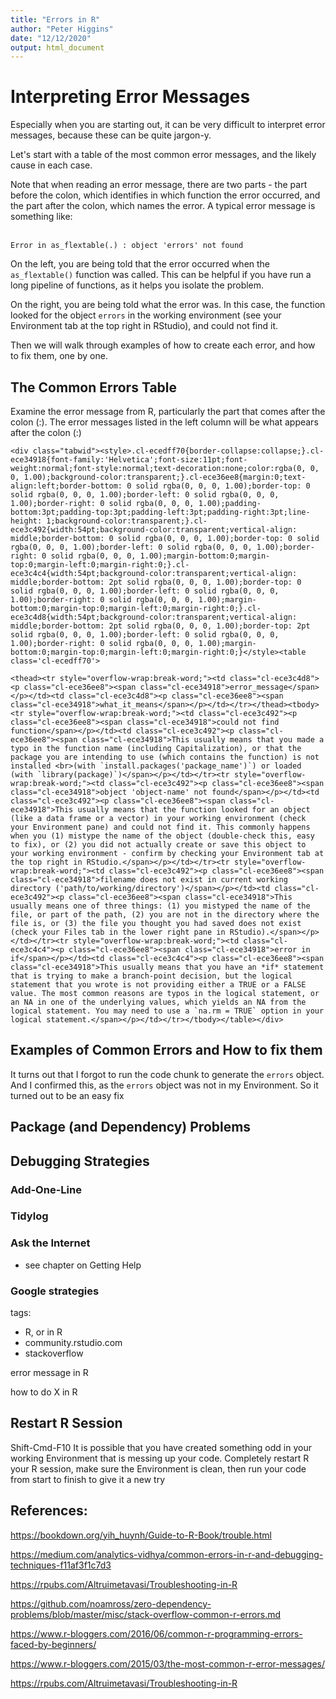 ```yaml
---
title: "Errors in R"
author: "Peter Higgins"
date: "12/12/2020"
output: html_document
---
```




# Interpreting Error Messages

Especially when you are starting out, it can be very difficult to interpret error messages, because these can be quite jargon-y.

Let's start with a table of the most common error messages, and the likely cause in each case.

Note that when reading an error message, there are two parts - the part before the colon, which identifies in which function the error occurred, and the part after the colon, which names the error. A typical error message is something like:    
<br>

`Error in as_flextable(.) : object 'errors' not found`

On the left, you are being told that the error occurred when the `as_flextable()` function was called. This can be helpful if you have run a long pipeline of functions, as it helps you isolate the problem.

On the right, you are being told what the error was. In this case, the function looked for the object `errors` in the working environment (see your Environment tab at the top right in RStudio), and could not find it. 

Then we will walk through examples of how to create each error, and how to fix them, one by one.

## The Common Errors Table

Examine the error message from R, particularly the part that comes after the colon (:). The error messages listed in the left column will be what appears after the colon (:)


```{=html}
<div class="tabwid"><style>.cl-ecedff70{border-collapse:collapse;}.cl-ece34918{font-family:'Helvetica';font-size:11pt;font-weight:normal;font-style:normal;text-decoration:none;color:rgba(0, 0, 0, 1.00);background-color:transparent;}.cl-ece36ee8{margin:0;text-align:left;border-bottom: 0 solid rgba(0, 0, 0, 1.00);border-top: 0 solid rgba(0, 0, 0, 1.00);border-left: 0 solid rgba(0, 0, 0, 1.00);border-right: 0 solid rgba(0, 0, 0, 1.00);padding-bottom:3pt;padding-top:3pt;padding-left:3pt;padding-right:3pt;line-height: 1;background-color:transparent;}.cl-ece3c492{width:54pt;background-color:transparent;vertical-align: middle;border-bottom: 0 solid rgba(0, 0, 0, 1.00);border-top: 0 solid rgba(0, 0, 0, 1.00);border-left: 0 solid rgba(0, 0, 0, 1.00);border-right: 0 solid rgba(0, 0, 0, 1.00);margin-bottom:0;margin-top:0;margin-left:0;margin-right:0;}.cl-ece3c4c4{width:54pt;background-color:transparent;vertical-align: middle;border-bottom: 2pt solid rgba(0, 0, 0, 1.00);border-top: 0 solid rgba(0, 0, 0, 1.00);border-left: 0 solid rgba(0, 0, 0, 1.00);border-right: 0 solid rgba(0, 0, 0, 1.00);margin-bottom:0;margin-top:0;margin-left:0;margin-right:0;}.cl-ece3c4d8{width:54pt;background-color:transparent;vertical-align: middle;border-bottom: 2pt solid rgba(0, 0, 0, 1.00);border-top: 2pt solid rgba(0, 0, 0, 1.00);border-left: 0 solid rgba(0, 0, 0, 1.00);border-right: 0 solid rgba(0, 0, 0, 1.00);margin-bottom:0;margin-top:0;margin-left:0;margin-right:0;}</style><table class='cl-ecedff70'>
```

```{=html}
<thead><tr style="overflow-wrap:break-word;"><td class="cl-ece3c4d8"><p class="cl-ece36ee8"><span class="cl-ece34918">error_message</span></p></td><td class="cl-ece3c4d8"><p class="cl-ece36ee8"><span class="cl-ece34918">what_it_means</span></p></td></tr></thead><tbody><tr style="overflow-wrap:break-word;"><td class="cl-ece3c492"><p class="cl-ece36ee8"><span class="cl-ece34918">could not find function</span></p></td><td class="cl-ece3c492"><p class="cl-ece36ee8"><span class="cl-ece34918">This usually means that you made a typo in the function name (including Capitalization), or that the package you are intending to use (which contains the function) is not installed <br>(with `install.packages('package_name')`) or loaded (with `library(package)`)</span></p></td></tr><tr style="overflow-wrap:break-word;"><td class="cl-ece3c492"><p class="cl-ece36ee8"><span class="cl-ece34918">object 'object-name' not found</span></p></td><td class="cl-ece3c492"><p class="cl-ece36ee8"><span class="cl-ece34918">This usually means that the function looked for an object (like a data frame or a vector) in your working environment (check your Environment pane) and could not find it. This commonly happens when you (1) mistype the name of the object (double-check this, easy to fix), or (2) you did not actually create or save this object to your working environment - confirm by checking your Environment tab at the top right in RStudio.</span></p></td></tr><tr style="overflow-wrap:break-word;"><td class="cl-ece3c492"><p class="cl-ece36ee8"><span class="cl-ece34918">filename does not exist in current working directory ('path/to/working/directory')</span></p></td><td class="cl-ece3c492"><p class="cl-ece36ee8"><span class="cl-ece34918">This usually means one of three things: (1) you mistyped the name of the file, or part of the path, (2) you are not in the directory where the file is, or (3) the file you thought you had saved does not exist (check your Files tab in the lower right pane in RStudio).</span></p></td></tr><tr style="overflow-wrap:break-word;"><td class="cl-ece3c4c4"><p class="cl-ece36ee8"><span class="cl-ece34918">error in if</span></p></td><td class="cl-ece3c4c4"><p class="cl-ece36ee8"><span class="cl-ece34918">This usually means that you have an *if* statement that is trying to make a branch-point decision, but the logical statement that you wrote is not providing either a TRUE or a FALSE value. The most common reasons are typos in the logical statement, or an NA in one of the underlying values, which yields an NA from the logical statement. You may need to use a `na.rm = TRUE` option in your logical statement.</span></p></td></tr></tbody></table></div>
```


## Examples of Common Errors and How to fix them

It turns out that I forgot to run the code chunk to generate the `errors` object. And I confirmed this, as the `errors` object was not in my Environment. So it turned out to be an easy fix


## Package (and Dependency) Problems

## Debugging Strategies


### Add-One-Line

### Tidylog

### Ask the Internet
 - see chapter on Getting Help
 
### Google strategies

tags:  
- R, or in R
- community.rstudio.com
- stackoverflow

error message in R

how to do X in R

## Restart R Session
Shift-Cmd-F10
It is possible that you have created something odd in your working Environment that is messing up your code. 
Completely restart R your R session, make sure the Environment is clean, then run your code from start to finish to give it a new try




## References:

https://bookdown.org/yih_huynh/Guide-to-R-Book/trouble.html

https://medium.com/analytics-vidhya/common-errors-in-r-and-debugging-techniques-f11af3f1c7d3

https://rpubs.com/Altruimetavasi/Troubleshooting-in-R

https://github.com/noamross/zero-dependency-problems/blob/master/misc/stack-overflow-common-r-errors.md

https://www.r-bloggers.com/2016/06/common-r-programming-errors-faced-by-beginners/

https://www.r-bloggers.com/2015/03/the-most-common-r-error-messages/

https://rpubs.com/Altruimetavasi/Troubleshooting-in-R 
